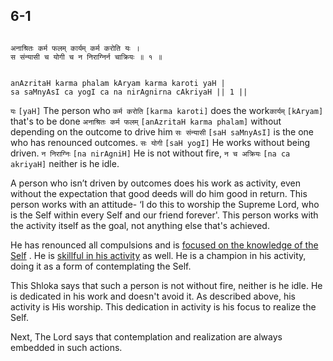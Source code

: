 ## 6-1


```shloka-sa

अनाश्रितः कर्म फलम् कार्यम् कर्म करोति यः ।
स संन्यासी च योगी च न निराग्निर्न चाक्रियः ॥ १ ॥

```
```shloka-sa-hk

anAzritaH karma phalam kAryam karma karoti yaH |
sa saMnyAsI ca yogI ca na nirAgnirna cAkriyaH || 1 ||

```
`यः` `[yaH]` The person who `कर्म करोति` `[karma karoti]` does the work​ `कार्यम्` `[kAryam]` that's to be done `अनाश्रितः कर्म फलम्` `[anAzritaH karma phalam]` without depending on the outcome to drive him `सः संन्यासी` `[saH saMnyAsI]` is the one who has renounced outcomes. `सः योगी` `[saH yogI]` He works without being driven. `न निराग्निः` `[na nirAgniH]` He is not without fire, `न च अक्रियः` `[na ca akriyaH]` neither is he idle.

A person who isn’t driven by outcomes does his work as activity, even without the expectation that good deeds will do him good in return. This person works with an attitude- ‘I do this to worship the Supreme Lord​, who is the Self within every Self and our friend forever'. This person works with the activity itself as the goal, not anything else that's achieved.

He has renounced all compulsions and is 
[focused on the knowledge of the Self](jnAnayOga_a_defn)
. He is 
[skillful in his activity](karmayoga)
 as well. He is a champion in his activity, doing it as a form of contemplating the Self.

This Shloka says that such a person is not without fire, neither is he idle. He is dedicated in his work and doesn't avoid it. As described above, his activity is His worship. This dedication in activity is his focus to realize the Self.

Next, The Lord says that contemplation and realization are always embedded in such actions.



